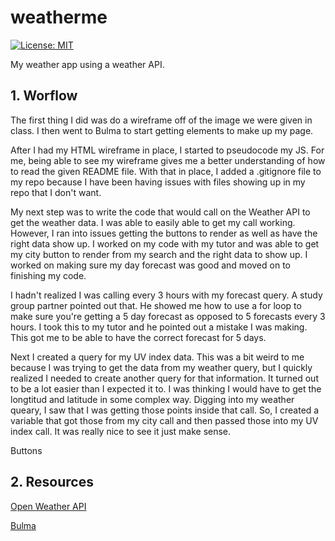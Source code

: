# weatherme

[![License: MIT](https://img.shields.io/badge/License-MIT-yellow.svg)](https://opensource.org/licenses/MIT)

My weather app using a weather API.

## 1. Worflow

The first thing I did was do a wireframe off of the image we were given in class. I then went to Bulma to start getting elements to make up my page.

After I had my HTML wireframe in place, I started to pseudocode my JS. For me, being able to see my wireframe gives me a better understanding of how to read the given README file. With that in place, I added a .gitignore file to my repo because I have been having issues with files showing up in my repo that I don't want.

My next step was to write the code that would call on the Weather API to get the weather data. I was able to easily able to get my call working. However, I ran into issues getting the buttons to render as well as have the right data show up. I worked on my code with my tutor and was able to get my city button to render from my search and the right data to show up. I worked on making sure my day forecast was good and moved on to finishing my code.

I hadn't realized I was calling every 3 hours with my forecast query. A study group partner pointed out that. He showed me how to use a for loop to make sure you're getting a 5 day forecast as opposed to 5 forecasts every 3 hours. I took this to my tutor and he pointed out a mistake I was making. This got me to be able to have the correct forecast for 5 days.

Next I created a query for my UV index data. This was a bit weird to me because I was trying to get the data from my weather query, but I quickly realized I needed to create another query for that information. It turned out to be a lot easier than I expected it to. I was thinking I would have to get the longtitud and latitude in some complex way. Digging into my weather queary, I saw that I was getting those points inside that call. So, I created a variable that got those from my city call and then passed those into my UV index call. It was really nice to see it just make sense.

Buttons

## 2. Resources

[Open Weather API](https://openweathermap.org/)

[Bulma](https://bulma.io/)
